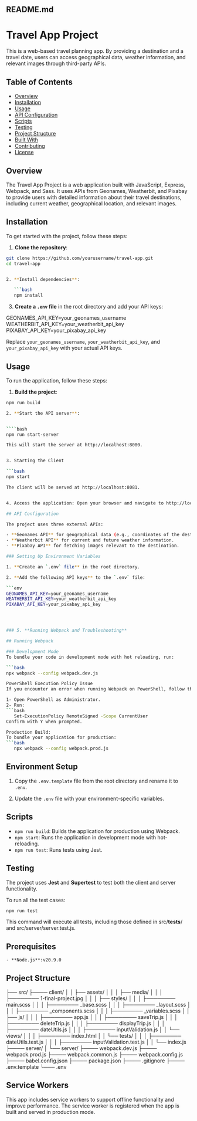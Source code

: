 ## README.md

# Travel App Project

This is a web-based travel planning app. By providing a destination and a travel date, users can access geographical data, weather information, and relevant images through third-party APIs.

## Table of Contents

- [Overview](#overview)
- [Installation](#installation)
- [Usage](#usage)
- [API Configuration](#api-configuration)
- [Scripts](#scripts)
- [Testing](#testing)
- [Project Structure](#project-structure)
- [Built With](#built-with)
- [Contributing](#contributing)
- [License](#license)

## Overview

The Travel App Project is a web application built with JavaScript, Express, Webpack, and Sass. It uses APIs from Geonames, Weatherbit, and Pixabay to provide users with detailed information about their travel destinations, including current weather, geographical location, and relevant images.

## Installation

To get started with the project, follow these steps:

1. **Clone the repository**:

````bash
git clone https://github.com/yourusername/travel-app.git
cd travel-app


2. **Install dependencies**:

   ```bash
   npm install
````

3. **Create a `.env` file** in the root directory and add your API keys:

GEONAMES_API_KEY=your_geonames_username
WEATHERBIT_API_KEY=your_weatherbit_api_key
PIXABAY_API_KEY=your_pixabay_api_key

Replace `your_geonames_username`, `your_weatherbit_api_key`, and `your_pixabay_api_key` with your actual API keys.

## Usage

To run the application, follow these steps:

1. **Build the project**:

`````bash
npm run build

2. **Start the API server**:


````bash
npm run start-server

This will start the server at http://localhost:8080.


3. Starting the Client

```bash
npm start

The client will be served at http://localhost:8081.


4. Access the application: Open your browser and navigate to http://localhost:8081..

## API Configuration

The project uses three external APIs:

- **Geonames API** for geographical data (e.g., coordinates of the destination).
- **Weatherbit API** for current and future weather information.
- **Pixabay API** for fetching images relevant to the destination.

### Setting Up Environment Variables

1. **Create an `.env` file** in the root directory.

2. **Add the following API keys** to the `.env` file:

```env
GEONAMES_API_KEY=your_geonames_username
WEATHERBIT_API_KEY=your_weatherbit_api_key
PIXABAY_API_KEY=your_pixabay_api_key




### 5. **Running Webpack and Troubleshooting**

## Running Webpack

### Development Mode
To bundle your code in development mode with hot reloading, run:

```bash
npx webpack --config webpack.dev.js

PowerShell Execution Policy Issue
If you encounter an error when running Webpack on PowerShell, follow these steps:

1- Open PowerShell as Administrator.
2- Run:
```bash
   Set-ExecutionPolicy RemoteSigned -Scope CurrentUser
Confirm with Y when prompted.

Production Build:
To bundle your application for production:
```bash
   npx webpack --config webpack.prod.js
`````

## Environment Setup

1. Copy the `.env.template` file from the root directory and rename it to `.env`.

2. Update the `.env` file with your environment-specific variables.

## Scripts

- `npm run build`: Builds the application for production using Webpack.
- `npm start`: Runs the application in development mode with hot-reloading.
- `npm run test`: Runs tests using Jest.

## Testing

The project uses **Jest** and **Supertest** to test both the client and server functionality.

To run all the test cases:

```bash
npm run test

```

This command will execute all tests, including those defined in src/**tests**/ and src/server/server.test.js.

## Prerequisites

```
- **Node.js**:v20.9.0
```

## Project Structure

├── src/
├──── client/
│ │ ├── assets/
│ │ │ ├── media/
│ │ │ ├──────── 1-final-project.jpg
│ │ │ ├── styles/
│ │ │ ├──────── main.scss
│ │ │ ├──────── \_base.scss
│ │ │ ├──────── \_layout.scss
│ │ │ ├──────── \_components.scss
│ │ │ ├──────── \_variables.scss
│ │ ├── js/
│ │ │ ├──────── app.js
│ │ │ ├──────── saveTrip.js
│ │ │ ├──────── deleteTrip.js
│ │ │ ├──────── displayTrip.js
│ │ │ ├──────── dateUtils.js
│ │ │ ├──────── inputValidation.js
│ │ └── views/
│ │ │ ├──────── index.html
│ │ └── tests/
│ │ │ ├──────── dateUtils.test.js
│ │ │ ├──────── inputValidation.test.js
│ │ └── index.js
├──── server/
│ └── server/
├──── webpack.dev.js
├──── webpack.prod.js
├──── webpack.common.js
├──── webpack.config.js
├──── babel.config.json
├──── package.json
├──── .gitignore
├──── .env.template
└─── .env

## Service Workers

This app includes service workers to support offline functionality and improve performance. The service worker is registered when the app is built and served in production mode.
